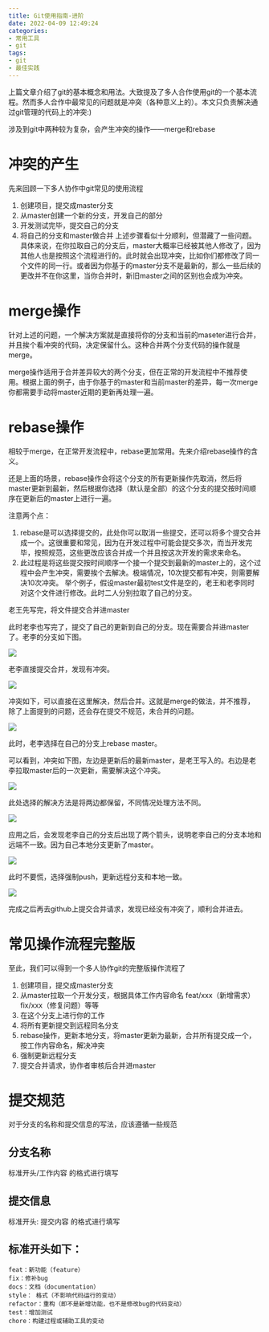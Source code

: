 ```yaml
---
title: Git使用指南-进阶
date: 2022-04-09 12:49:24
categories:
- 常用工具
- git
tags:
- git
- 最佳实践
---
```



上篇文章介绍了git的基本概念和用法。大致提及了多人合作使用git的一个基本流程。然而多人合作中最常见的问题就是冲突（各种意义上的）。本文只负责解决通过git管理的代码上的冲突:)

涉及到git中两种较为复杂，会产生冲突的操作——merge和rebase

# 冲突的产生

先来回顾一下多人协作中git常见的使用流程

1. 创建项目，提交成master分支
2. 从master创建一个新的分支，开发自己的部分
3. 开发测试完毕，提交自己的分支
4. 将自己的分支和master做合并
上述步骤看似十分顺利，但潜藏了一些问题。具体来说，在你拉取自己的分支后，master大概率已经被其他人修改了，因为其他人也是按照这个流程进行的。此时就会出现冲突，比如你们都修改了同一个文件的同一行。或者因为你基于的master分支不是最新的，那么一些后续的更改并不在你这里，当你合并时，新旧master之间的区别也会成为冲突。

# merge操作

针对上述的问题，一个解决方案就是直接将你的分支和当前的maseter进行合并，并且挨个看冲突的代码，决定保留什么。这种合并两个分支代码的操作就是merge。

merge操作适用于合并差异较大的两个分支，但在正常的开发流程中不推荐使用。根据上面的例子，由于你基于的master和当前master的差异，每一次merge你都需要手动将master近期的更新再处理一遍。

# rebase操作

相较于merge，在正常开发流程中，rebase更加常用。先来介绍rebase操作的含义。

还是上面的场景，rebase操作会将这个分支的所有更新操作先取消，然后将master更新到最新，然后根据你选择（默认是全部）的这个分支的提交按时间顺序在更新后的master上进行一遍。

注意两个点：

1. rebase是可以选择提交的，此处你可以取消一些提交，还可以将多个提交合并成一个。这很重要和常见，因为在开发过程中可能会提交多次，而当开发完毕，按照规范，这些更改应该合并成一个并且按这次开发的需求来命名。
2. 此过程是将这些提交按时间顺序一个接一个提交到最新的master上的，这个过程中会产生冲突，需要挨个去解决。极端情况，10次提交都有冲突，则需要解决10次冲突。
举个例子，假设master最初test文件是空的，老王和老李同时对这个文件进行修改。此时二人分别拉取了自己的分支。

老王先写完，将文件提交合并进master

此时老李也写完了，提交了自己的更新到自己的分支。现在需要合并进master了。老李的分支如下图。

![](1.png)



老李直接提交合并，发现有冲突。

![](2.png)


冲突如下，可以直接在这里解决，然后合并。这就是merge的做法，并不推荐，除了上面提到的问题，还会存在提交不规范，未合并的问题。

![](3.png)


此时，老李选择在自己的分支上rebase master。

可以看到，冲突如下图，左边是更新后的最新master，是老王写入的。右边是老李拉取master后的一次更新，需要解决这个冲突。

![](4.png)


此处选择的解决方法是将两边都保留，不同情况处理方法不同。

![](5.png)


应用之后，会发现老李自己的分支后出现了两个箭头，说明老李自己的分支本地和远端不一致。因为自己本地分支更新了master。

![](6.png)


此时不要慌，选择强制push，更新远程分支和本地一致。

![](7.png)


完成之后再去github上提交合并请求，发现已经没有冲突了，顺利合并进去。

# 常见操作流程完整版

至此，我们可以得到一个多人协作git的完整版操作流程了

1. 创建项目，提交成master分支
2. 从master拉取一个开发分支，根据具体工作内容命名 feat/xxx（新增需求） fix/xxx（修复问题）等等
3. 在这个分支上进行你的工作
4. 将所有更新提交到远程同名分支
5. rebase操作，更新本地分支，将master更新为最新，合并所有提交成一个，按工作内容命名，解决冲突
6. 强制更新远程分支
7. 提交合并请求，协作者审核后合并进master


# 提交规范

对于分支的名称和提交信息的写法，应该遵循一些规范

## 分支名称

标准开头/工作内容 的格式进行填写

## 提交信息

标准开头: 提交内容 的格式进行填写

## 标准开头如下：

```plain
feat：新功能（feature）
fix：修补bug
docs：文档（documentation）
style： 格式（不影响代码运行的变动）
refactor：重构（即不是新增功能，也不是修改bug的代码变动）
test：增加测试
chore：构建过程或辅助工具的变动
```









